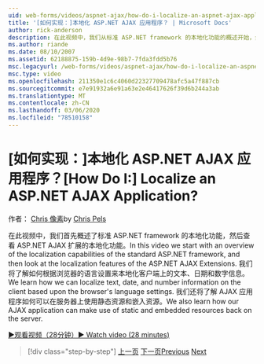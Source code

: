 ```yaml
---
uid: web-forms/videos/aspnet-ajax/how-do-i-localize-an-aspnet-ajax-application
title: '[如何实现：]本地化 ASP.NET AJAX 应用程序？ | Microsoft Docs'
author: rick-anderson
description: 在此视频中，我们从标准 ASP.NET framework 的本地化功能的概述开始，然后查看 。
ms.author: riande
ms.date: 08/10/2007
ms.assetid: 62188875-159b-4d9e-98b7-7fda3fdd5b76
msc.legacyurl: /web-forms/videos/aspnet-ajax/how-do-i-localize-an-aspnet-ajax-application
msc.type: video
ms.openlocfilehash: 211350e1c6c4060d22327709478afc5a47f887cb
ms.sourcegitcommit: e7e91932a6e91a63e2e46417626f39d6b244a3ab
ms.translationtype: MT
ms.contentlocale: zh-CN
ms.lasthandoff: 03/06/2020
ms.locfileid: "78510158"
---
```

# <a name="how-do-i-localize-an-aspnet-ajax-application"></a><span data-ttu-id="f52de-104">[如何实现：]本地化 ASP.NET AJAX 应用程序？</span><span class="sxs-lookup"><span data-stu-id="f52de-104">[How Do I:] Localize an ASP.NET AJAX Application?</span></span>

<span data-ttu-id="f52de-105">作者： [Chris 像素](https://twitter.com/chrispels)</span><span class="sxs-lookup"><span data-stu-id="f52de-105">by [Chris Pels](https://twitter.com/chrispels)</span></span>

<span data-ttu-id="f52de-106">在此视频中，我们首先概述了标准 ASP.NET framework 的本地化功能，然后查看 ASP.NET AJAX 扩展的本地化功能。</span><span class="sxs-lookup"><span data-stu-id="f52de-106">In this video we start with an overview of the localization capabilities of the standard ASP.NET framework, and then look at the localization features of the ASP.NET AJAX Extensions.</span></span> <span data-ttu-id="f52de-107">我们将了解如何根据浏览器的语言设置来本地化客户端上的文本、日期和数字信息。</span><span class="sxs-lookup"><span data-stu-id="f52de-107">We learn how we can localize text, date, and number information on the client based upon the browser's language settings.</span></span> <span data-ttu-id="f52de-108">我们还将了解 AJAX 应用程序如何可以在服务器上使用静态资源和嵌入资源。</span><span class="sxs-lookup"><span data-stu-id="f52de-108">We also learn how our AJAX application can make use of static and embedded resources back on the server.</span></span>

[<span data-ttu-id="f52de-109">&#9654;观看视频（28分钟）</span><span class="sxs-lookup"><span data-stu-id="f52de-109">&#9654; Watch video (28 minutes)</span></span>](https://channel9.msdn.com/Blogs/ASP-NET-Site-Videos/how-do-i-localize-an-aspnet-ajax-application)

> [!div class="step-by-step"]
> <span data-ttu-id="f52de-110">[上一页](how-do-i-implement-the-persistent-communications-pattern-with-the-updatepanel.md)
> [下一页](how-do-i-implement-the-persistent-communications-pattern-using-web-services.md)</span><span class="sxs-lookup"><span data-stu-id="f52de-110">[Previous](how-do-i-implement-the-persistent-communications-pattern-with-the-updatepanel.md)
[Next](how-do-i-implement-the-persistent-communications-pattern-using-web-services.md)</span></span>
